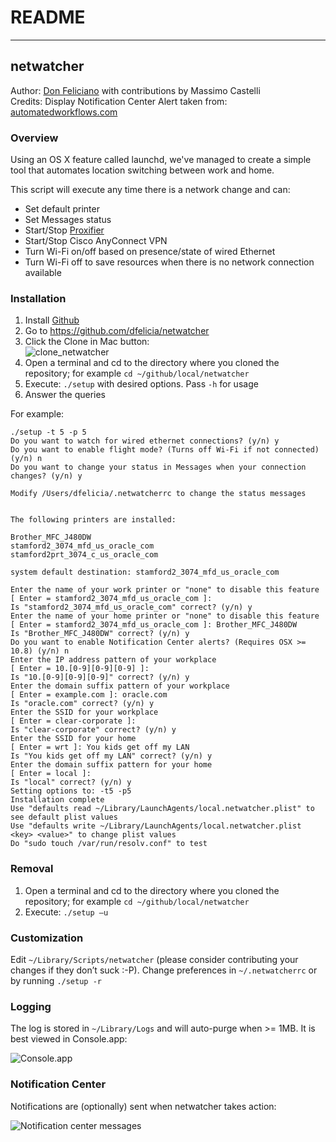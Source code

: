 # README
***

## netwatcher
[id]: don@effinthing.com "Don Feliciano"
Author: [Don Feliciano][id] with contributions by Massimo Castelli <br />
Credits: Display Notification Center Alert taken from: [automatedworkflows.com](http://automatedworkflows.com)

### Overview
Using an OS X feature called launchd, we've managed to create a simple tool that automates location switching between work and home.

This script will execute any time there is a network change and can:

* Set default printer
* Set Messages status
* Start/Stop [Proxifier](http://www.proxifier.com)
* Start/Stop Cisco AnyConnect VPN
* Turn Wi-Fi on/off based on presence/state of wired Ethernet
* Turn Wi-Fi off to save resources when there is no network connection available

### Installation

1. Install [Github](http://mac.github.com)
2. Go to <https://github.com/dfelicia/netwatcher>
3. Click the Clone in Mac button:<br />![clone_netwatcher](http://effinthing.com/netwatcher/clone_netwatcher.png "Clone netwatcher")
4. Open a terminal and cd to the directory where you cloned the repository; for example `cd ~/github/local/netwatcher`
5. Execute: `./setup` with desired options. Pass `-h` for usage
6. Answer the queries

For example:
	
    ./setup -t 5 -p 5
    Do you want to watch for wired ethernet connections? (y/n) y
    Do you want to enable flight mode? (Turns off Wi-Fi if not connected) (y/n) n
    Do you want to change your status in Messages when your connection changes? (y/n) y
    
    Modify /Users/dfelicia/.netwatcherrc to change the status messages
    
    
    The following printers are installed:
    
    Brother_MFC_J480DW
    stamford2_3074_mfd_us_oracle_com
    stamford2prt_3074_c_us_oracle_com
    
    system default destination: stamford2_3074_mfd_us_oracle_com
    
    Enter the name of your work printer or "none" to disable this feature
    [ Enter = stamford2_3074_mfd_us_oracle_com ]:
    Is "stamford2_3074_mfd_us_oracle_com" correct? (y/n) y
    Enter the name of your home printer or "none" to disable this feature
    [ Enter = stamford2_3074_mfd_us_oracle_com ]: Brother_MFC_J480DW
    Is "Brother_MFC_J480DW" correct? (y/n) y
    Do you want to enable Notification Center alerts? (Requires OSX >= 10.8) (y/n) n
    Enter the IP address pattern of your workplace
    [ Enter = 10.[0-9][0-9][0-9] ]:
    Is "10.[0-9][0-9][0-9]" correct? (y/n) y
    Enter the domain suffix pattern of your workplace
    [ Enter = example.com ]: oracle.com
    Is "oracle.com" correct? (y/n) y
    Enter the SSID for your workplace
    [ Enter = clear-corporate ]:
    Is "clear-corporate" correct? (y/n) y
    Enter the SSID for your home
    [ Enter = wrt ]: You kids get off my LAN
    Is "You kids get off my LAN" correct? (y/n) y
    Enter the domain suffix pattern for your home
    [ Enter = local ]:
    Is "local" correct? (y/n) y
    Setting options to: -t5 -p5
    Installation complete
    Use "defaults read ~/Library/LaunchAgents/local.netwatcher.plist" to see default plist values
    Use "defaults write ~/Library/LaunchAgents/local.netwatcher.plist <key> <value>" to change plist values
    Do "sudo touch /var/run/resolv.conf" to test
	
### Removal
1. Open a terminal and cd to the directory where you cloned the repository; for example `cd ~/github/local/netwatcher`
2. Execute: `./setup –u`

### Customization
Edit `~/Library/Scripts/netwatcher` (please consider contributing your changes if they don’t suck :-P). Change preferences in `~/.netwatcherrc` or by running `./setup -r`

### Logging
The log is stored in `~/Library/Logs` and will auto-purge when >= 1MB. It is best viewed in Console.app:<br />

![Console.app](http://effinthing.com/netwatcher/console_app.png)

### Notification Center
Notifications are (optionally) sent when netwatcher takes action:<br />

![Notification center messages](http://effinthing.com/netwatcher/notifications.png)